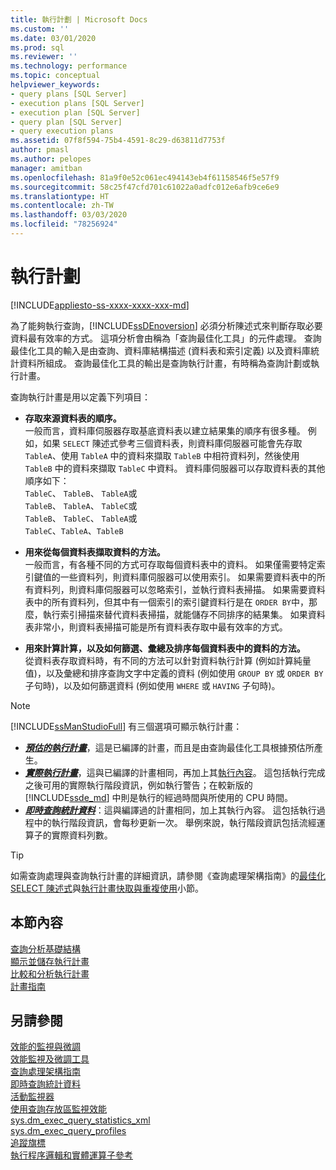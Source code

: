 ```yaml
---
title: 執行計劃 | Microsoft Docs
ms.custom: ''
ms.date: 03/01/2020
ms.prod: sql
ms.reviewer: ''
ms.technology: performance
ms.topic: conceptual
helpviewer_keywords:
- query plans [SQL Server]
- execution plans [SQL Server]
- execution plan [SQL Server]
- query plan [SQL Server]
- query execution plans
ms.assetid: 07f8f594-75b4-4591-8c29-d63811d7753f
author: pmasl
ms.author: pelopes
manager: amitban
ms.openlocfilehash: 81a9f0e52c061ec494143eb4f61158546f5e57f9
ms.sourcegitcommit: 58c25f47cfd701c61022a0adfc012e6afb9ce6e9
ms.translationtype: HT
ms.contentlocale: zh-TW
ms.lasthandoff: 03/03/2020
ms.locfileid: "78256924"
---
```

# <a name="execution-plans"></a>執行計劃
[!INCLUDE[appliesto-ss-xxxx-xxxx-xxx-md](../../includes/appliesto-ss-xxxx-xxxx-xxx-md.md)]

為了能夠執行查詢，[!INCLUDE[ssDEnoversion](../../includes/ssdenoversion-md.md)] 必須分析陳述式來判斷存取必要資料最有效率的方式。 這項分析會由稱為「查詢最佳化工具」的元件處理。 查詢最佳化工具的輸入是由查詢、資料庫結構描述 (資料表和索引定義) 以及資料庫統計資料所組成。 查詢最佳化工具的輸出是查詢執行計畫，有時稱為查詢計劃或執行計畫。   

查詢執行計畫是用以定義下列項目： 

- **存取來源資料表的順序。**  
  一般而言，資料庫伺服器存取基底資料表以建立結果集的順序有很多種。 例如，如果 `SELECT` 陳述式參考三個資料表，則資料庫伺服器可能會先存取 `TableA`、使用 `TableA` 中的資料來擷取 `TableB` 中相符資料列，然後使用 `TableB` 中的資料來擷取 `TableC` 中資料。 資料庫伺服器可以存取資料表的其他順序如下：  
  `TableC`、 `TableB`、 `TableA`或  
  `TableB`、 `TableA`、 `TableC`或  
  `TableB`、 `TableC`、 `TableA`或  
  `TableC`、`TableA`、`TableB`  

- **用來從每個資料表擷取資料的方法。**  
  一般而言，有各種不同的方式可存取每個資料表中的資料。 如果僅需要特定索引鍵值的一些資料列，則資料庫伺服器可以使用索引。 如果需要資料表中的所有資料列，則資料庫伺服器可以忽略索引，並執行資料表掃描。 如果需要資料表中的所有資料列，但其中有一個索引的索引鍵資料行是在 `ORDER BY`中，那麼，執行索引掃描來替代資料表掃描，就能儲存不同排序的結果集。 如果資料表非常小，則資料表掃描可能是所有資料表存取中最有效率的方式。
  
- **用來計算計算，以及如何篩選、彙總及排序每個資料表中的資料的方法。**  
  從資料表存取資料時，有不同的方法可以針對資料執行計算 (例如計算純量值)，以及彙總和排序查詢文字中定義的資料 (例如使用 `GROUP BY` 或 `ORDER BY` 子句時)，以及如何篩選資料 (例如使用 `WHERE` 或 `HAVING` 子句時)。

> [!NOTE]
> [!INCLUDE[ssManStudioFull](../../includes/ssmanstudiofull-md.md)] 有三個選項可顯示執行計畫：        
> -  ***[預估的執行計畫](../../relational-databases/performance/display-the-estimated-execution-plan.md)***，這是已編譯的計畫，而且是由查詢最佳化工具根據預估所產生。        
> -  ***[實際執行計畫](../../relational-databases/performance/display-an-actual-execution-plan.md)***，這與已編譯的計畫相同，再加上其[執行內容](../../relational-databases/query-processing-architecture-guide.md#execution-plan-caching-and-reuse)。 這包括執行完成之後可用的實際執行階段資訊，例如執行警告；在較新版的 [!INCLUDE[ssde_md](../../includes/ssde_md.md)] 中則是執行的經過時間與所使用的 CPU 時間。        
> -  ***[即時查詢統計資料](../../relational-databases/performance/live-query-statistics.md)***：這與編譯過的計畫相同，加上其執行內容。 這包括執行過程中的執行階段資訊，會每秒更新一次。 舉例來說，執行階段資訊包括流經運算子的實際資料列數。       

> [!TIP]
> 如需查詢處理與查詢執行計畫的詳細資訊，請參閱《查詢處理架構指南》的[最佳化 SELECT 陳述式](../../relational-databases/query-processing-architecture-guide.md#optimizing-select-statements)與[執行計畫快取與重複使用](../../relational-databases/query-processing-architecture-guide.md#execution-plan-caching-and-reuse)小節。

## <a name="in-this-section"></a>本節內容  
[查詢分析基礎結構](../../relational-databases/performance/query-profiling-infrastructure.md)     
[顯示並儲存執行計畫](../../relational-databases/performance/display-and-save-execution-plans.md)     
[比較和分析執行計畫](../../relational-databases/performance/compare-and-analyze-execution-plans.md)     
[計畫指南](../../relational-databases/performance/plan-guides.md)     

## <a name="see-also"></a>另請參閱  
[效能的監視與微調](../../relational-databases/performance/monitor-and-tune-for-performance.md)     
[效能監視及微調工具](../../relational-databases/performance/performance-monitoring-and-tuning-tools.md)     
[查詢處理架構指南](../../relational-databases/query-processing-architecture-guide.md)    
[即時查詢統計資料](../../relational-databases/performance/live-query-statistics.md)     
[活動監視器](../../relational-databases/performance-monitor/activity-monitor.md)     
[使用查詢存放區監視效能](../../relational-databases/performance/monitoring-performance-by-using-the-query-store.md)     
[sys.dm_exec_query_statistics_xml](../../relational-databases/system-dynamic-management-views/sys-dm-exec-query-statistics-xml-transact-sql.md)     
[sys.dm_exec_query_profiles](../../relational-databases/system-dynamic-management-views/sys-dm-exec-query-profiles-transact-sql.md)     
[追蹤旗標](../../t-sql/database-console-commands/dbcc-traceon-trace-flags-transact-sql.md)    
[執行程序邏輯和實體運算子參考](../../relational-databases/showplan-logical-and-physical-operators-reference.md)
